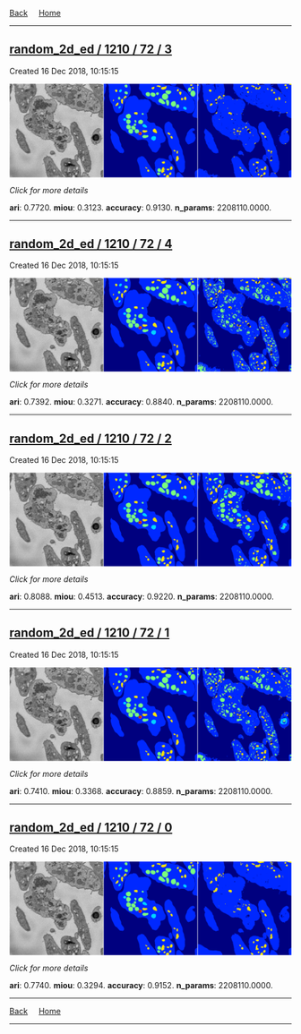 
[Back](..)&nbsp;&nbsp;&nbsp;&nbsp;&nbsp;[Home](https://leapmanlab.github.io/snapshots)

---

<div class="summary"><a href="3"><h2>random_2d_ed / 1210 / 72 / 3</h2></a><p>Created 16 Dec 2018, 10:15:15
</p><a href="3"><img src="3/media/summary.png" align="center"></a><p>
<i>Click for more details</i>
</p></div>

**ari**: 0.7720. **miou**: 0.3123. **accuracy**: 0.9130. **n_params**: 2208110.0000. 

---

<div class="summary"><a href="4"><h2>random_2d_ed / 1210 / 72 / 4</h2></a><p>Created 16 Dec 2018, 10:15:15
</p><a href="4"><img src="4/media/summary.png" align="center"></a><p>
<i>Click for more details</i>
</p></div>

**ari**: 0.7392. **miou**: 0.3271. **accuracy**: 0.8840. **n_params**: 2208110.0000. 

---

<div class="summary"><a href="2"><h2>random_2d_ed / 1210 / 72 / 2</h2></a><p>Created 16 Dec 2018, 10:15:15
</p><a href="2"><img src="2/media/summary.png" align="center"></a><p>
<i>Click for more details</i>
</p></div>

**ari**: 0.8088. **miou**: 0.4513. **accuracy**: 0.9220. **n_params**: 2208110.0000. 

---

<div class="summary"><a href="1"><h2>random_2d_ed / 1210 / 72 / 1</h2></a><p>Created 16 Dec 2018, 10:15:15
</p><a href="1"><img src="1/media/summary.png" align="center"></a><p>
<i>Click for more details</i>
</p></div>

**ari**: 0.7410. **miou**: 0.3368. **accuracy**: 0.8859. **n_params**: 2208110.0000. 

---

<div class="summary"><a href="0"><h2>random_2d_ed / 1210 / 72 / 0</h2></a><p>Created 16 Dec 2018, 10:15:15
</p><a href="0"><img src="0/media/summary.png" align="center"></a><p>
<i>Click for more details</i>
</p></div>

**ari**: 0.7740. **miou**: 0.3294. **accuracy**: 0.9152. **n_params**: 2208110.0000. 

---

[Back](..)&nbsp;&nbsp;&nbsp;&nbsp;&nbsp;[Home](https://leapmanlab.github.io/snapshots)

---